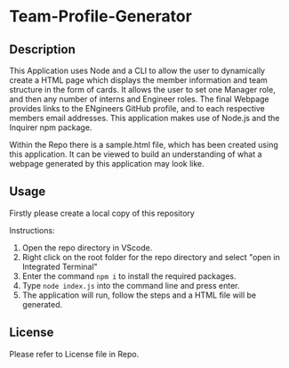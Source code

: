 # Team-Profile-Generator

## Description

This Application uses Node and a CLI to allow the user to dynamically create a HTML page which displays the member information and team structure in the form of cards. It allows the user to set one Manager role, and then any number of interns and Engineer roles. The final Webpage provides links to the ENgineers GitHub profile, and to each respective members email addresses. This application makes use of Node.js and the Inquirer npm package.

Within the Repo there is a sample.html file, which has been created using this application. It can be viewed to build an understanding of what a webpage generated by this application may look like.

## Usage

Firstly please create a local copy of this repository

Instructions:
1. Open the repo directory in VScode.
2. Right click on the root folder for the repo directory and select "open in Integrated Terminal"  
3. Enter the command `npm i` to install the required packages.
3. Type `node index.js` into the command line and press enter.
4. The application will run, follow the steps and a HTML file will be generated.


## License

Please refer to License file in Repo.